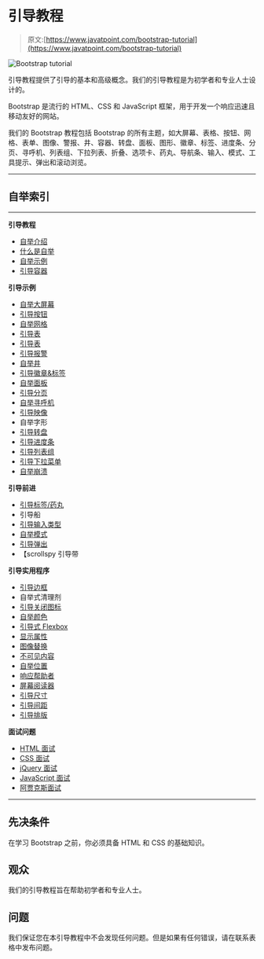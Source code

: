 # 引导教程

> 原文:[https://www.javatpoint.com/bootstrap-tutorial](https://www.javatpoint.com/bootstrap-tutorial)

![Bootstrap tutorial](../Images/63b89916ea5b3724f6fe1d34888a5207.png)

引导教程提供了引导的基本和高级概念。我们的引导教程是为初学者和专业人士设计的。

Bootstrap 是流行的 HTML、CSS 和 JavaScript 框架，用于开发一个响应迅速且移动友好的网站。

我们的 Bootstrap 教程包括 Bootstrap 的所有主题，如大屏幕、表格、按钮、网格、表单、图像、警报、井、容器、转盘、面板、图形、徽章、标签、进度条、分页、寻呼机、列表组、下拉列表、折叠、选项卡、药丸、导航条、输入、模式、工具提示、弹出和滚动浏览。

* * *

## 自举索引

* * *

**引导教程**

*   [自举介绍](bootstrap-tutorial)
*   [什么是自举](what-is-bootstrap)
*   [自举示例](bootstrap-example)
*   [引导容器](bootstrap-container)

**引导示例**

*   [自举大屏幕](bootstrap-jumbotron)
*   [引导按钮](bootstrap-button)
*   [自举网格](bootstrap-grid)
*   [引导表](bootstrap-table)
*   [引导表](bootstrap-form)
*   [引导报警](bootstrap-alert)
*   [自举井](bootstrap-wells)
*   [引导徽章&标签](bootstrap-badges-and-labels)
*   [自举面板](bootstrap-panels)
*   [引导分页](bootstrap-pagination)
*   [自举寻呼机](bootstrap-pager)
*   [引导映像](bootstrap-image)
*   自举字形
*   [引导转盘](bootstrap-carousel)
*   [引导进度条](bootstrap-progress-bar)
*   [引导列表组](bootstrap-list-group)
*   [引导下拉菜单](bootstrap-dropdown)
*   [自举崩溃](bootstrap-collapse)

**引导前进**

*   [引导标签/药丸](bootstrap-tabs-and-pills)
*   引导船
*   [引导输入类型](bootstrap-inputs)
*   [自举模式](bootstrap-modals)
*   [引导弹出](bootstrap-popover)
*   【scrollspy 引导带

**引导实用程序**

*   [引导边框](bootstrap-border)
*   自举式清理剂
*   [引导关闭图标](bootstrap-close-icons)
*   [自举颜色](bootstrap-colors)
*   [引导式 Flexbox](bootstrap-flexbox)
*   [显示属性](bootstrap-display-property)
*   [图像替换](bootstrap-image-replacement)
*   [不可见内容](bootstrap-invisible-content)
*   [自举位置](bootstrap-position)
*   [响应帮助者](bootstrap-responsive-helpers)
*   [屏幕阅读器](bootstrap-screen-readers)
*   [引导尺寸](bootstrap-sizing)
*   [引导间距](bootstrap-spacing)
*   [引导排版](bootstrap-typography)

**面试问题**

*   [HTML 面试](html-interview-questions)
*   [CSS 面试](css-interview-questions)
*   [jQuery 面试](jquery-interview-questions)
*   [JavaScript 面试](javascript-interview-questions)
*   [阿贾克斯面试](ajax-interview-questions)

* * *

## 先决条件

在学习 Bootstrap 之前，你必须具备 HTML 和 CSS 的基础知识。

## 观众

我们的引导教程旨在帮助初学者和专业人士。

## 问题

我们保证您在本引导教程中不会发现任何问题。但是如果有任何错误，请在联系表格中发布问题。